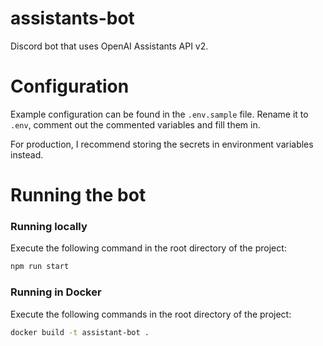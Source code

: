 # assistants-bot
Discord bot that uses OpenAI Assistants API v2.

# Configuration
Example configuration can be found in the `.env.sample` file. 
Rename it to `.env`, comment out the commented variables and fill them in.

For production, I recommend storing the secrets in environment variables instead.

# Running the bot
### Running locally
Execute the following command in the root directory of the project:
```bash
npm run start
```

### Running in Docker
Execute the following commands in the root directory of the project:
```bash
docker build -t assistant-bot .
```
